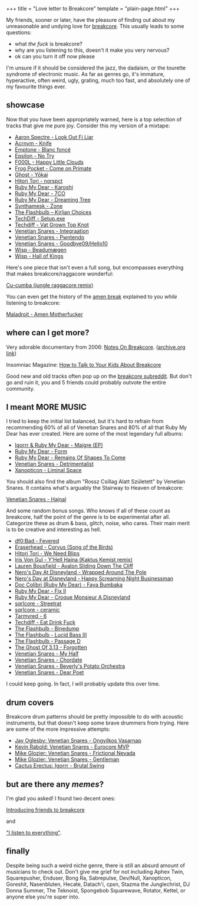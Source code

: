 +++
title = "Love letter to Breakcore"
template = "plain-page.html"
+++


My friends, sooner or later, have the pleasure of finding out about my unreasonable and undying love for [breakcore](https://en.wikipedia.org/wiki/Breakcore). This usually leads to some questions:

- what *the fuck* is breakcore?
- why are you listening to this, doesn't it make you very nervous?
- ok can you turn it off now please

I'm unsure if it should be considered the jazz, the dadaism, or the tourette syndrome of electronic music. As far as genres go, it's immature, hyperactive, often weird, ugly, grating, much too fast, and absolutely one of my favourite things ever.

## showcase

Now that you have been appropriately warned, here is a top selection of tracks that give me pure joy. Consider this my version of a mixtape:

- [Aaron Spectre - Look Out Fi Liar](https://youtu.be/NE6Q6tivtXs)
- [Acrnym - Knife](https://www.youtube.com/watch?v=8IEUzEpaQtQ)
- [Emptone - Blanc foncé](https://www.youtube.com/watch?v=07PfzaY-sRM)
- [Epsilon - No Try](https://youtu.be/DBx87DWSr5Y)
- [F000L - Happy Little Clouds](https://youtu.be/EWjG4fQameY)
- [Frog Pocket - Come on Primate](https://soundcloud.com/frogpocket/come-on-primate)
- [Ghost - Yōkai](https://youtu.be/eiuPlmJAw2c)
- [Hitori Tori - norspct](https://soundcloud.com/hitori-tori/hitori-tori-norspct)
- [Ruby My Dear - Karoshi](https://youtu.be/ygkPhYCMrxQ)
- [Ruby My Dear - 7CO](https://youtu.be/sPhfv-GRo6s)
- [Ruby My Dear - Dreaming Tree](https://www.youtube.com/watch?v=4ZY_xXcG9Ww)
- [Synthamesk - Zone](https://www.youtube.com/watch?t=119&v=sa5HBewx0oA)
- [The Flashbulb – Kirlian Choices](http://youtu.be/y2WX0Mt7n7M)
- [TechDiff - Setup.exe](https://youtu.be/qaEV3vn1Dks)
- [Techdiff - Vat Grown Top Knot](https://www.youtube.com/watch?v=id8XLsJk8ZA)
- [Venetian Snares - Integraation](https://youtu.be/OfWVLiQfyPY)
- [Venetian Snares - Pwntendo](https://youtu.be/906sMXi_e3Q)
- [Venetian Snares - Goodbye09/Hello10](https://youtu.be/GHYW6V8I1yA)
- [Wisp - Beadumægen](https://youtu.be/OTBlCpstHTg)
- [Wisp - Hall of Kings](https://youtu.be/aZP4cbWp7Ok)

Here's one piece that isn't even a full song, but encompasses everything that makes breakcore/raggacore wonderful:

[Cu-cumba (jungle raggacore remix)](https://youtu.be/NHk2MVM2dWg)

You can even get the history of the [amen break](https://en.wikipedia.org/wiki/Amen_break) explained to you _while_ listening to breakcore:

[Maladroit - Amen Motherfucker](https://www.youtube.com/watch?v=S219XUm18LA)


## where can I get more?

Very adorable documentary from 2006: [Notes On Breakcore](https://www.youtube.com/watch?v=40FJhPerCHo). ([archive.org link](https://web.archive.org/web/20131012061844/http://notes.breakcore.net/))


Insomniac Magazine: [How to Talk to Your Kids About Breakcore](https://www.insomniac.com/magazine/how-to-talk-to-your-kids-about-breakcore/)

Good new and old tracks often pop up on the [breakcore subreddit](https://old.reddit.com/r/breakcore/). But don't go and ruin it, you and 5 friends could probably outvote the entire community.


## I meant MORE MUSIC

I tried to keep the initial list balanced, but it's hard to refrain from recommending 60% of all of Venetian Snares and 80% of all that Ruby My Dear has ever created. Here are some of the most legendary full albums:

- [Igorrr & Ruby My Dear - Maigre (EP)](https://youtu.be/oHG9WbyHKmg)
- [Ruby My Dear - Form](https://youtu.be/vG-cOMJsL9g)
- [Ruby My Dear - Remains Of Shapes To Come](https://youtu.be/fm-8sdLwCh4)
- [Venetian Snares - Detrimentalist](https://www.youtube.com/watch?v=FQmDmCclfMc&list=PLlJE0DQlU35YcP9asDcS-mBn8rIT1ZoW_)
- [Xanopticon - Liminal Space](https://youtu.be/qIu2nAnOKZw)

You should also find the album "Rossz Csillag Alatt Született" by Venetian Snares. It contains what's arguably the Stairway to Heaven of breakcore:

[Venetian Snares - Hajnal](https://youtu.be/FbJ63spk48s)

And some random bonus songs. Who knows if all of these count as breakcore, half the point of the genre is to be experimental after all. Categorize these as drum & bass, glitch, noise, who cares. Their main merit is to be creative and interesting as hell.

- [df0:Bad - Fevered](https://soundcloud.com/cock-rock-disco-label/2-fevered)
- [Eraserhead - Corvus (Song of the Birds)](https://youtu.be/f9gwFbpmhiM)
- [Hitori Tori - We Need Blips](https://www.youtube.com/watch?v=VnJY5u6cC7A)
- [Iris Von Gul - Y'Hell Haina (Kaktus Kemist remix)](https://irisvongul.bandcamp.com/track/yhell-haina-kaktus-kemist-remix)
- [Lauren Bousfield - Avalon Sliding Down The Cliff](https://youtu.be/W8j1degs2bA)
- [Nero's Day At Disneyland - Wrapped Around The Pole](https://youtu.be/mbzy-4YuvIg)
- [Nero's Day at Disneyland - Happy Screaming Night Businessman](https://youtu.be/Nw7hngk0A9A)
- [Doc Colibri (Ruby My Dear) - Faya Bumbaka](https://youtu.be/P6DZEATjwpk)
- [Ruby My Dear - Fix II](https://youtu.be/XT4stqdIXlw)
- [Ruby My Dear - Croque Monsieur A Disneyland](https://youtu.be/MLX_aWlQBtU)
- [sqrlcore - Streetrat](https://youtu.be/BqjBh4YptVo)
- [sqrlcore - ceramic](https://www.youtube.com/watch?v=VcHTwVwvncY)
- [Tarmvred - 6](https://youtu.be/pR_tKmyWbRU)
- [Techdiff - Eat Drink Fuck](https://youtu.be/p8rRuN79Sr0)
- [The Flashbulb - Binedump](https://youtu.be/nkDhImhGiEc)
- [The Flashbulb - Lucid Bass III](https://youtu.be/s0ybWnm_bXQ)
- [The Flashbulb - Passage D](https://youtu.be/pioCDAQ1Kuc)
- [The Ghost Of 3.13 - Forgotten](https://youtu.be/kLPzVn9I_mM)
- [Venetian Snares - My Half](https://youtu.be/8QyysmlTPlw)
- [Venetian Snares - Chordate](https://youtu.be/dqbB_WSNKhQ)
- [Venetian Snares - Beverly's Potato Orchestra](https://youtu.be/OTaqFCr-KL4)
- [Venetian Snares - Dear Poet](https://youtu.be/VRcj_ThVkjw)

I could keep going. In fact, I will probably update this over time.


## drum covers

Breakcore drum patterns should be pretty impossible to do with acoustic instruments, but that doesn't keep some brave drummers from trying. Here are some of the more impressive attempts:

- [Jay Oglesby: Venetian Snares - Ongyilkos Vasarnap](https://youtu.be/FwzyjDuWt7M)
- [Kevin Rabold: Venetian Snares - Eurocore MVP](https://www.youtube.com/watch?v=Nk-q3aUPGqA)
- [Mike Glozier: Venetian Snares - Frictional Nevada](https://www.youtube.com/watch?v=RwOb-AA7by4)
- [Mike Glozier: Venetian Snares - Gentleman](http://www.youtube.com/watch?v=_oD3pbOBP50)
- [Cactus Erectus: Igorrr - Brutal Swing](https://youtu.be/2BWyszFMwQA)


## but are there any *memes*?

I'm glad you asked! I found two decent ones:

[Introducing friends to breakcore](https://youtu.be/HzTXHhLwsZc)

and

["I listen to everything"](/img/i-listen-to-everything.jpg).


## finally

Despite being such a weird niche genre, there is still an absurd amount of musicians to check out. Don't give me grief for not including Aphex Twin, Squarepusher, Enduser, Bong Ra, Sabrepulse, Dev/Null, Xanopticon, Goreshit, Nasenbluten, Hecate, Datach'i, cpxn, Stazma the Junglechrist, DJ Donna Summer, The Teknoist, Spongebob Squarewave, Rotator, Kettel, or anyone else you're super into.
